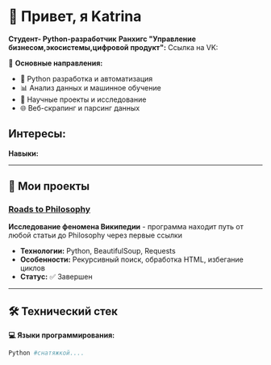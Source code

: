 # 👋 Привет, я Katrina

**Студент- Python-разработчик**
**Ранхигс "Управление бизнесом,экосистемы,цифровой продукт":**
Ссылка на VK:


🎯 **Основные направления:**
- 🐍 Python разработка и автоматизация
- 📊 Анализ данных и машинное обучение
- 🔬 Научные проекты и исследование
- 🌐 Веб-скрапинг и парсинг данных

**Интересы:**
- 
**Навыки:**

---

## 🚀 Мои проекты

### [Roads to Philosophy](https://github.com/ВАШ_USERNAME/roads-to-philosophy)
**Исследование феномена Википедии** - программа находит путь от любой статьи до Philosophy через первые ссылки
- **Технологии:** Python, BeautifulSoup, Requests
- **Особенности:** Рекурсивный поиск, обработка HTML, избегание циклов
- **Статус:** ✅ Завершен



---

## 🛠 Технический стек

**💻 Языки программирования:**
```python
Python #снатяжкой....
